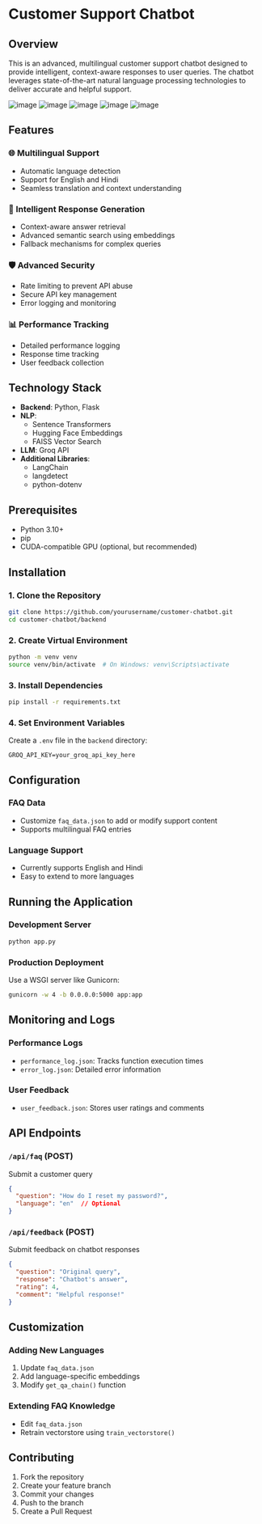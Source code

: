 
# Customer Support Chatbot

## Overview
This is an advanced, multilingual customer support chatbot designed to provide intelligent, context-aware responses to user queries. The chatbot leverages state-of-the-art natural language processing technologies to deliver accurate and helpful support.

![image](https://github.com/user-attachments/assets/7392be24-d2fe-41b8-9785-32523fcf869b)
![image](https://github.com/user-attachments/assets/084a512c-276d-47bc-9e11-5e3ad52adb86)
![image](https://github.com/user-attachments/assets/4e7ff85a-3ae2-4085-ac6e-fe3039790223)
![image](https://github.com/user-attachments/assets/fe83c46e-f33d-4f75-a006-16ff5454dd3c)
![image](https://github.com/user-attachments/assets/fe45bbae-f788-4081-ada7-3598220714e6)

## Features

### 🌐 Multilingual Support
- Automatic language detection
- Support for English and Hindi
- Seamless translation and context understanding

### 🤖 Intelligent Response Generation
- Context-aware answer retrieval
- Advanced semantic search using embeddings
- Fallback mechanisms for complex queries

### 🛡️ Advanced Security
- Rate limiting to prevent API abuse
- Secure API key management
- Error logging and monitoring

### 📊 Performance Tracking
- Detailed performance logging
- Response time tracking
- User feedback collection

## Technology Stack
- **Backend**: Python, Flask
- **NLP**: 
  - Sentence Transformers
  - Hugging Face Embeddings
  - FAISS Vector Search
- **LLM**: Groq API
- **Additional Libraries**: 
  - LangChain
  - langdetect
  - python-dotenv

## Prerequisites
- Python 3.10+
- pip
- CUDA-compatible GPU (optional, but recommended)

## Installation

### 1. Clone the Repository
```bash
git clone https://github.com/yourusername/customer-chatbot.git
cd customer-chatbot/backend
```

### 2. Create Virtual Environment
```bash
python -m venv venv
source venv/bin/activate  # On Windows: venv\Scripts\activate
```

### 3. Install Dependencies
```bash
pip install -r requirements.txt
```

### 4. Set Environment Variables
Create a `.env` file in the `backend` directory:
```
GROQ_API_KEY=your_groq_api_key_here
```

## Configuration

### FAQ Data
- Customize `faq_data.json` to add or modify support content
- Supports multilingual FAQ entries

### Language Support
- Currently supports English and Hindi
- Easy to extend to more languages

## Running the Application

### Development Server
```bash
python app.py
```

### Production Deployment
Use a WSGI server like Gunicorn:
```bash
gunicorn -w 4 -b 0.0.0.0:5000 app:app
```

## Monitoring and Logs

### Performance Logs
- `performance_log.json`: Tracks function execution times
- `error_log.json`: Detailed error information

### User Feedback
- `user_feedback.json`: Stores user ratings and comments

## API Endpoints

### `/api/faq` (POST)
Submit a customer query
```json
{
  "question": "How do I reset my password?",
  "language": "en"  // Optional
}
```

### `/api/feedback` (POST)
Submit feedback on chatbot responses
```json
{
  "question": "Original query",
  "response": "Chatbot's answer",
  "rating": 4,
  "comment": "Helpful response!"
}
```

## Customization

### Adding New Languages
1. Update `faq_data.json`
2. Add language-specific embeddings
3. Modify `get_qa_chain()` function

### Extending FAQ Knowledge
- Edit `faq_data.json`
- Retrain vectorstore using `train_vectorstore()`

## Contributing
1. Fork the repository
2. Create your feature branch
3. Commit your changes
4. Push to the branch
5. Create a Pull Request
